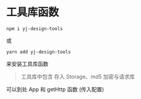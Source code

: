 # 工具库函数

```shell
npm i yj-design-tools
```

或

```shell
yarn add yj-design-tools
```

来安装工具库函数

> 工具库中包含 存入 Storage、md5 加密与请求库

可以到处 App 和 getHttp 函数 (传入配置)
